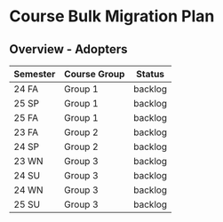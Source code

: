 # Course Bulk Migration Plan

## Overview - Adopters

| Semester   | Course Group | Status  |
| ---------- | ------------ | ------- |
| 24 FA      | Group 1      | backlog |
| 25 SP      | Group 1      | backlog |
| 25 FA      | Group 1      | backlog |
| 23 FA      | Group 2      | backlog |
| 24 SP      | Group 2      | backlog |
| 23 WN      | Group 3      | backlog |
| 24 SU      | Group 3      | backlog |
| 24 WN      | Group 3      | backlog |
| 25 SU      | Group 3      | backlog |
